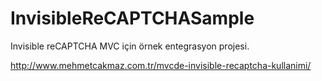 # InvisibleReCAPTCHASample
Invisible reCAPTCHA MVC için örnek entegrasyon projesi.

http://www.mehmetcakmaz.com.tr/mvcde-invisible-recaptcha-kullanimi/

